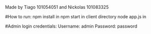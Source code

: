 Made by Tiago 101054051 and Nickolas 101083325

#How to run:
npm install in 
npm start in client directory
node app.js in 

#Admin login credentials:
Username: admin
Password: password
